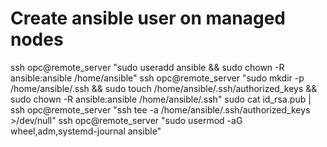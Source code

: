# Create ansible user on managed nodes

ssh opc@remote_server "sudo useradd ansible && sudo chown -R ansible:ansible /home/ansible"
ssh opc@remote_server "sudo mkdir -p /home/ansible/.ssh && sudo touch /home/ansible/.ssh/authorized_keys && sudo chown -R ansible:ansible /home/ansible/.ssh"
sudo cat id_rsa.pub | ssh opc@remote_server "ssh tee -a /home/ansible/.ssh/authorized_keys >/dev/null"
ssh opc@remote_server "sudo usermod -aG wheel,adm,systemd-journal ansible"